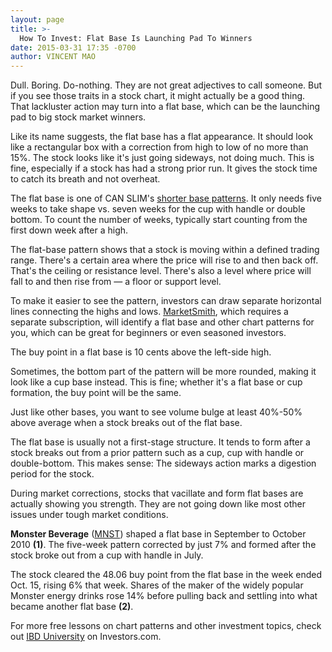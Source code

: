 ```yaml
---
layout: page
title: >-
  How To Invest: Flat Base Is Launching Pad To Winners
date: 2015-03-31 17:35 -0700
author: VINCENT MAO
---
```





Dull. Boring. Do-nothing. They are not great adjectives to call someone. But if you see those traits in a stock chart, it might actually be a good thing. That lackluster action may turn into a flat base, which can be the launching pad to big stock market winners.


Like its name suggests, the flat base has a flat appearance. It should look like a rectangular box with a correction from high to low of no more than 15%. The stock looks like it's just going sideways, not doing much. This is fine, especially if a stock has had a strong prior run. It gives the stock time to catch its breath and not overheat.


The flat base is one of CAN SLIM's [shorter base patterns](http://education.investors.com/courselandingpage.aspx?id=735786). It only needs five weeks to take shape vs. seven weeks for the cup with handle or double bottom. To count the number of weeks, typically start counting from the first down week after a high.


The flat-base pattern shows that a stock is moving within a defined trading range. There's a certain area where the price will rise to and then back off. That's the ceiling or resistance level. There's also a level where price will fall to and then rise from — a floor or support level.


To make it easier to see the pattern, investors can draw separate horizontal lines connecting the highs and lows. [MarketSmith](https://get.investors.com/marketsmith), which requires a separate subscription, will identify a flat base and other chart patterns for you, which can be great for beginners or even seasoned investors.


The buy point in a flat base is 10 cents above the left-side high.


Sometimes, the bottom part of the pattern will be more rounded, making it look like a cup base instead. This is fine; whether it's a flat base or cup formation, the buy point will be the same.


Just like other bases, you want to see volume bulge at least 40%-50% above average when a stock breaks out of the flat base.


The flat base is usually not a first-stage structure. It tends to form after a stock breaks out from a prior pattern such as a cup, cup with handle or double-bottom. This makes sense: The sideways action marks a digestion period for the stock.


During market corrections, stocks that vacillate and form flat bases are actually showing you strength. They are not going down like most other issues under tough market conditions.


**Monster Beverage** ([MNST](https://research.investors.com/quote.aspx?symbol=MNST)) shaped a flat base in September to October 2010 **(1)**. The five-week pattern corrected by just 7% and formed after the stock broke out from a cup with handle in July.


The stock cleared the 48.06 buy point from the flat base in the week ended Oct. 15, rising 6% that week. Shares of the maker of the widely popular Monster energy drinks rose 14% before pulling back and settling into what became another flat base **(2)**.


For more free lessons on chart patterns and other investment topics, check out [IBD University](http://education.investors.com/) on Investors.com.




